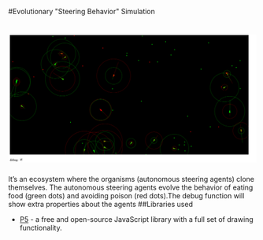 #Evolutionary "Steering Behavior" Simulation
# ![Steering Behavior Simulation  Application ](showcase.png)
It’s an ecosystem where the organisms (autonomous steering agents) clone themselves. The autonomous steering agents evolve the behavior of eating food (green dots) and avoiding poison (red dots).The debug function will show extra properties about the agents 
##Libraries used 
* [P5](https://p5js.org/) - a free and open-source JavaScript library with a full set of drawing functionality.